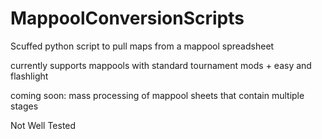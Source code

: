 # MappoolConversionScripts
Scuffed python script to pull maps from a mappool spreadsheet

currently supports mappools with standard tournament mods + easy and flashlight

coming soon: mass processing of mappool sheets that contain multiple stages

Not Well Tested

